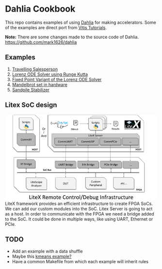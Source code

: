 # Dahlia Cookbook

This repo contains examples of using [Dahlia](https://github.com/cucapra/dahlia) for making accelerators. Some of the examples are direct port from [Vitis Tutorials](https://github.com/Xilinx/Vitis-Tutorials).

**Note:** There are some changes made to the source code of Dahlia. https://github.com/mark1626/dahlia

## Examples

1. [Travelling Salesperson](./travelling-salesperson/README.md)
2. [Lorenz ODE Solver using Runge Kutta](./lorenz/README.md)
3. [Fixed Point Variant of the Lorenz ODE Solver](./lorenz-fp/README.md)
4. [Mandelbrot set in hardware](./mandelbrot/README.md)
5. [Sandpile Stabilizer](./sandpile-stabilizer/README.md)

## Litex SoC design

![Sandpile](./sandpile-stabilizer/litex-Soc-infra.png)
LiteX framework provides an efficient infrastructure to create FPGA SoCs. We can add our custom modules into the SoC. Litex Server is going to act as a host. In order to communicate with the FPGA we need a bridge added to the SoC. It could be done in multiple ways, like using UART, Ethernet or PCIe. 


## TODO

- Add an example with a data shuffle
- Maybe this [kmeans example?](https://github.com/Xilinx/Vitis_Accel_Examples/blob/f61637e9263ecc1be3df34182ea6c53a0ca10447/demo/kmeans/src/krnl_kmeans.cpp)
- Have a common Makefile from which each example will inherit rules
